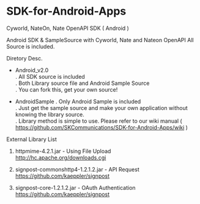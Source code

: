SDK-for-Android-Apps
====================

Cyworld, NateOn, Nate OpenAPI SDK ( Android )

Android SDK & SampleSource with Cyworld, Nate and Nateon OpenAPI All Source is included. 

Diretory Desc.
 - Android_v2.0   
   . All SDK source is included  
   . Both Library source file and Android Sample Source   
   . You can fork this, get your own source!   

 - AndroidSample
   . Only Android Sample is included   
   . Just get the sample source and make your own application without knowing the library source.  
   . Library method is simple to use. Please refer to our wiki manual
    (  https://github.com/SKCommunications/SDK-for-Android-Apps/wiki  )   


External Library List   

1. httpmime-4.2.1.jar - Using File Upload http://hc.apache.org/downloads.cgi   

2. signpost-commonshttp4-1.2.1.2.jar - API Request https://github.com/kaeppler/signpost  

3. signpost-core-1.2.1.2.jar - OAuth Authentication https://github.com/kaeppler/signpost  

